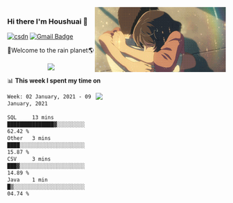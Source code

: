 <img  align='right' height="150" src="https://github.com/LikeRainDay/LikeRainDay/blob/master/pic/img_rain_1.gif?raw=true">



### Hi there I'm Houshuai :lemon:

[![csdn](https://img.shields.io/badge/-csdn-c14438?style=flat-square&logo=c&logoColor=white)](https://blog.csdn.net/qq_15807167)
[![Gmail Badge](https://img.shields.io/badge/-gmail-c14438?style=flat-square&logo=Gmail&logoColor=white&link=mailto:houshuai0816@gmail.com)](mailto:houshuai0816@gmail.com)

🚀Welcome to the rain planet🌎

<center>
<img align='center'  src="https://source.unsplash.com/random/1200x600">
</center>

📊 **This week I spent my time on**

<img align='right'   width="300" src="https://github-readme-stats.vercel.app/api?username=LikeRainDay&show_icons=true&title_color=fff&icon_color=79ff97&text_color=9f9f9f&bg_color=151515">

<!--START_SECTION:waka-->
```text
Week: 02 January, 2021 - 09 January, 2021

SQL     13 mins         ███████████████▓░░░░░░░░░   62.42 % 
Other   3 mins          ████░░░░░░░░░░░░░░░░░░░░░   15.87 % 
CSV     3 mins          ███▓░░░░░░░░░░░░░░░░░░░░░   14.89 % 
Java    1 min           █▒░░░░░░░░░░░░░░░░░░░░░░░   04.74 % 
```
<!--END_SECTION:waka-->
